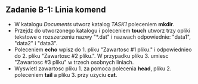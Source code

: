## Zadanie B-1: Linia komend
* W katalogu *Documents* utworz katalog *TASK1* poleceniem **mkdir**.
* Przejdz do utworzonego katalogu i poleceniem **touch** utworz trzy opliki tekstowe o rozszerzeniu nazwy "\*.dat" i nazwach odpowiednie: "data1", "data2" i "data3".
* Poleceniem **echo** wpisz do 1. pliku "Zawartosc #1 pliku." i odpowiednieo do 2. pliku "Zawartosc #2 pliku.". W przypadku pliku 3. umiesc "Zawartosc #3 pliku" w trzech osobnych liniach.
* Wyswietl zawartosc pliku 1. za pomoca polecenia **head**, pliku 2. poleceniem **tail** a pliku 3. przy uzyciu **cat**.
